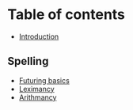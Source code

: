 # Table of contents

* [Introduction](README.md)

## Spelling

* [Futuring basics](spelling/futuring-basics.md)
* [Leximancy](spelling/leximancy.md)
* [Arithmancy](spelling/arithmancy.md)
